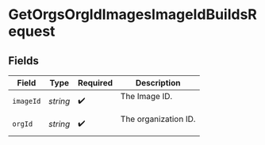 # GetOrgsOrgIdImagesImageIdBuildsRequest


## Fields

| Field                  | Type                   | Required               | Description            |
| ---------------------- | ---------------------- | ---------------------- | ---------------------- |
| `imageId`              | *string*               | :heavy_check_mark:     | The Image ID.<br/><br/> |
| `orgId`                | *string*               | :heavy_check_mark:     | The organization ID.<br/><br/> |